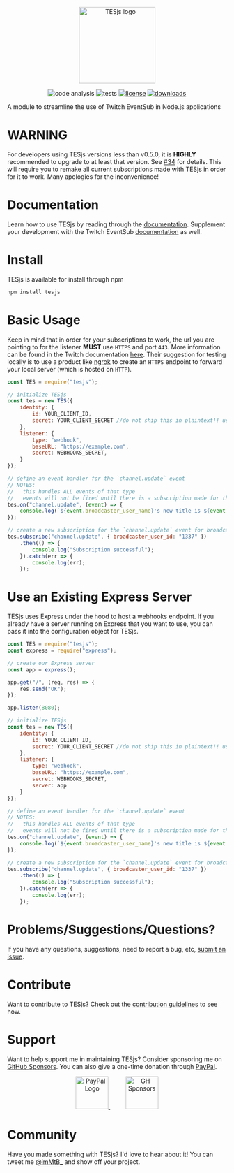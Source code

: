 <p align="center">
    <img src="/assets/tesjs_logo_stroke.png?raw=true" height="175px" alt="TESjs logo"/>
</p>
<p align="center">
    <img src="https://github.com/mitchwadair/tesjs/workflows/code%20analysis/badge.svg?branch=main" alt="code analysis"/>
    <img src="https://github.com/mitchwadair/tesjs/workflows/tests/badge.svg?branch=main" alt="tests"/>
    <a href="LICENSE"><img src='https://img.shields.io/apm/l/atomic-design-ui.svg' alt="license"></a>
    <a href="https://www.npmjs.com/package/tesjs"><img src='https://img.shields.io/npm/dt/tesjs' alt="downloads"></a>
</p>

A module to streamline the use of Twitch EventSub in Node.js applications

# WARNING
For developers using TESjs versions less than v0.5.0, it is **HIGHLY** recommended to upgrade to at least that version.  See [#34](https://github.com/mitchwadair/tesjs/issues/34) for details.  This will require you to remake all current subscriptions made with TESjs in order for it to work.  Many apologies for the inconvenience!

# Documentation
Learn how to use TESjs by reading through the [documentation](/doc).  Supplement your development with the Twitch EventSub [documentation](https://dev.twitch.tv/docs/eventsub) as well.

# Install
TESjs is available for install through npm
```sh
npm install tesjs
```

# Basic Usage
Keep in mind that in order for your subscriptions to work, the url you are pointing to for the listener **MUST** use `HTTPS` and port `443`.  More information can be found in the Twitch documentation [here](https://dev.twitch.tv/docs/eventsub).  Their suggestion for testing locally is to use a product like [ngrok](https://ngrok.com/) to create an `HTTPS` endpoint to forward your local server (which is hosted on `HTTP`).
```js
const TES = require("tesjs");

// initialize TESjs
const tes = new TES({
    identity: {
        id: YOUR_CLIENT_ID,
        secret: YOUR_CLIENT_SECRET //do not ship this in plaintext!! use environment variables so this does not get exposed
    },
    listener: {
        type: "webhook",
        baseURL: "https://example.com",
        secret: WEBHOOKS_SECRET,
    }
});

// define an event handler for the `channel.update` event
// NOTES: 
//   this handles ALL events of that type
//   events will not be fired until there is a subscription made for them
tes.on("channel.update", (event) => {
    console.log(`${event.broadcaster_user_name}'s new title is ${event.title}`);
});

// create a new subscription for the `channel.update` event for broadcaster "1337"
tes.subscribe("channel.update", { broadcaster_user_id: "1337" })
    .then(() => {
        console.log("Subscription successful");
    }).catch(err => {
        console.log(err);
    });
```

# Use an Existing Express Server
TESjs uses Express under the hood to host a webhooks endpoint.  If you already have a server running on Express that you want to use, you can pass it into the configuration object for TESjs.
```js
const TES = require("tesjs");
const express = require("express");

// create our Express server
const app = express();

app.get("/", (req, res) => {
    res.send("OK");
});

app.listen(8080);

// initialize TESjs
const tes = new TES({
    identity: {
        id: YOUR_CLIENT_ID,
        secret: YOUR_CLIENT_SECRET //do not ship this in plaintext!! use environment variables so this does not get exposed
    },
    listener: {
        type: "webhook",
        baseURL: "https://example.com",
        secret: WEBHOOKS_SECRET,
        server: app
    }
});

// define an event handler for the `channel.update` event
// NOTES: 
//   this handles ALL events of that type
//   events will not be fired until there is a subscription made for them
tes.on("channel.update", (event) => {
    console.log(`${event.broadcaster_user_name}'s new title is ${event.title}`);
});

// create a new subscription for the `channel.update` event for broadcaster "1337"
tes.subscribe("channel.update", { broadcaster_user_id: "1337" })
    .then(() => {
        console.log("Subscription successful");
    }).catch(err => {
        console.log(err);
    });
```

# Problems/Suggestions/Questions?
If you have any questions, suggestions, need to report a bug, etc, [submit an issue](https://github.com/mitchwadair/tesjs/issues/new/choose).

# Contribute
Want to contribute to TESjs?  Check out the [contribution guidelines](/CONTRIBUTING.md) to see how.

# Support
Want to help support me in maintaining TESjs? Consider sponsoring me on [GitHub Sponsors](https://github.com/sponsors/mitchwadair).  You can also give a one-time donation through [PayPal](https://paypal.me/mitchwadair).

<p align="center">
    <a href="https://paypal.me/mitchwadair">
        <img src="https://www.paypalobjects.com/webstatic/mktg/logo/pp_cc_mark_111x69.jpg" height="75px" alt="PayPal Logo">
    </a>
    &nbsp;&nbsp;&nbsp;&nbsp;&nbsp;&nbsp;&nbsp;&nbsp;
    <a href="https://github.com/sponsors/mitchwadair">
        <img src="https://github.githubassets.com/images/modules/site/sponsors/logo-mona-2.svg" height="75px" alt="GH Sponsors">
    </a>
</p>

# Community
Have you made something with TESjs?  I'd love to hear about it!  You can tweet me [@imMtB_](https://twitter.com/imMtB_) and show off your project.
